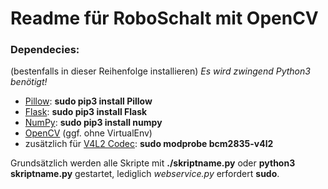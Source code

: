 # Readme für RoboSchalt mit OpenCV
### Dependecies:
(bestenfalls in dieser Reihenfolge installieren)
*Es wird zwingend Python3 benötigt!*
+ [Pillow](https://pillow.readthedocs.io/en/stable/): **sudo pip3 install Pillow**
+ [Flask](http://flask.pocoo.org/): **sudo pip3 install Flask**
+ [NumPy](http://www.numpy.org/): **sudo pip3 install numpy**
+ [OpenCV](https://www.pyimagesearch.com/2018/09/26/install-opencv-4-on-your-raspberry-pi/) (ggf. ohne VirtualEnv)
+ zusätzlich für [V4L2 Codec](https://www.raspberrypi.org/forums/viewtopic.php?t=62364):  **sudo modprobe bcm2835-v4l2**

Grundsätzlich werden alle Skripte mit **./skriptname.py** oder **python3 skriptname.py** gestartet, lediglich *webservice.py* erfordert **sudo**.

